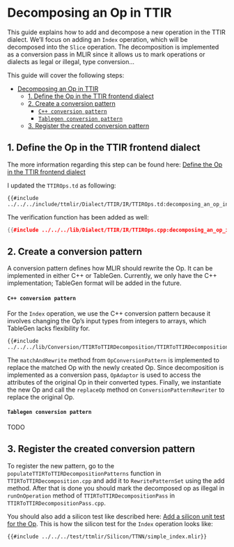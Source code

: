 # Decomposing an Op in TTIR

This guide explains how to add and decompose a new operation in the TTIR dialect. We’ll focus on adding an `Index` operation, which will be decomposed into the `Slice` operation. The decomposition is implemented as a conversion pass in MLIR since it allows us to mark operations or dialects as legal or illegal, type conversion...

This guide will cover the following steps:
- [Decomposing an Op in TTIR](#decomposing-an-op-in-ttir)
  - [1. Define the Op in the TTIR frontend dialect](#1-define-the-op-in-the-ttir-frontend-dialect)
  - [2. Create a conversion pattern](#2-create-a-conversion-pattern)
      - [`C++ conversion pattern`](#c-conversion-pattern)
      - [`Tablegen conversion pattern`](#tablegen-conversion-pattern)
  - [3. Register the created conversion pattern](#3-register-the-created-conversion-pattern)

## 1. Define the Op in the TTIR frontend dialect

The more information regarding this step can be found here: [Define the Op in the TTIR frontend dialect](./adding-an-op.md#1-define-the-op-in-the-ttir-frontend-dialect)

I updated the `TTIROps.td` as following:

```td
{{#include ../../../include/ttmlir/Dialect/TTIR/IR/TTIROps.td:decomposing_an_op_index_ttir}}
```

The verification function has been added as well:

```cpp
{{#include ../../../lib/Dialect/TTIR/IR/TTIROps.cpp:decomposing_an_op_index_ttir_verify}}
```

## 2. Create a conversion pattern

A conversion pattern defines how MLIR should rewrite the Op. It can be implemented in either C++ or TableGen. Currently, we only have the C++ implementation; TableGen format will be added in the future.

#### `C++ conversion pattern`

For the `Index` operation, we use the C++ conversion pattern because it involves changing the Op’s input types from integers to arrays, which TableGen lacks flexibility for.

```
{{#include ../../../lib/Conversion/TTIRToTTIRDecomposition/TTIRToTTIRDecomposition.cpp:decomposing_an_op_index_ttir_decompose_pattern}}
```

The `matchAndRewrite` method from `OpConversionPattern` is implemented to replace the matched Op with the newly created Op. Since decomposition is implemented as a conversion pass, `OpAdaptor` is used to access the attributes of the original Op in their converted types. Finally, we instantiate the new Op and call the `replaceOp` method on `ConversionPatternRewriter` to replace the original Op.

#### `Tablegen conversion pattern`
TODO

## 3. Register the created conversion pattern

To register the new pattern, go to the `populateTTIRToTTIRDecompositionPatterns` function in `TTIRToTTIRDecomposition.cpp` and add it to `RewritePatternSet` using the add method. After that is done you should mark the decomposed op as illegal in `runOnOperation` method of `TTIRToTTIRDecompositionPass` in `TTIRToTTIRDecompositionPass.cpp`.

You should also add a silicon test like described here: [Add a silicon unit test for the Op](./adding-an-op.md##8-add-a-silicon-unit-test-for-the-op). This is how the silicon test for the `Index` operation looks like:
```mlir
{{#include ../../../test/ttmlir/Silicon/TTNN/simple_index.mlir}}
```
